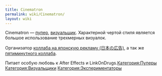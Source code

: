 ```yaml
---
title: Cinematron
permalink: wiki/Cinematron/
layout: wiki
---
```


Cinematron — [пупер](Пуперы "wikilink"),
[визуальщик](Визуальщики "wikilink"). Характерной чертой стиля является
большое использование трехмерных визуалок.

Организатор [коллаба на японскую рекламу
(日本の広告)](https://youtu.be/xp-AvETQmN4), а так же [пятиминутного
коллаба](https://youtu.be/l4ddzevXZJ8).

Питает особую любовь к After Effects и
LinkOnDrugs.[Категория:Пуперы](Категория:Пуперы "wikilink")
[Категория:Визуальщики](Категория:Визуальщики "wikilink")
[Категория:Экспериментаторы](Категория:Экспериментаторы "wikilink")
